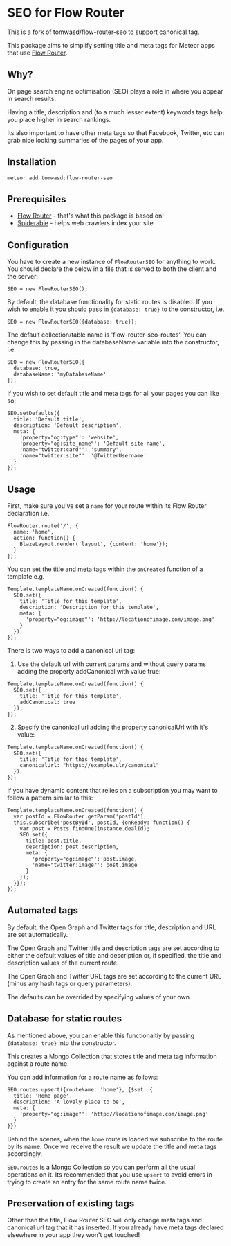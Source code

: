 SEO for Flow Router
==========================

This is a fork of tomwasd/flow-router-seo to support canonical tag.

This package aims to simplify setting title and meta tags for Meteor apps that use [Flow Router](https://atmospherejs.com/kadira/flow-router).

Why?
----

On page search engine optimisation (SEO) plays a role in where you appear in search results.

Having a title, description and (to a much lesser extent) keywords tags help you place higher in search rankings.

Its also important to have other meta tags so that Facebook, Twitter, etc can grab nice looking summaries of the pages of your app.


Installation
----------

`meteor add tomwasd:flow-router-seo`

Prerequisites
----------

- [Flow Router](https://atmospherejs.com/kadira/flow-router) - that's what this package is based on!
- [Spiderable](https://atmospherejs.com/meteor/spiderable) - helps web crawlers index your site

Configuration
-----------

You have to create a new instance of `FlowRouterSEO` for anything to work. You should declare the below
in a file that is served to both the client and the server:

`SEO = new FlowRouterSEO();`

By default, the database functionality for static routes is disabled. If you wish to enable it you should
pass in `{database: true}` to the constructor, i.e.

`SEO = new FlowRouterSEO({database: true});`

The default collection/table name is 'flow-router-seo-routes'. You can change this by passing in the
databaseName variable into the constructor, i.e.

    SEO = new FlowRouterSEO({
      database: true,
      databaseName: 'myDatabaseName'
    });

If you wish to set default title and meta tags for all your pages you can like so:

    SEO.setDefaults({
      title: 'Default title',
      description: 'Default description',
      meta: {
        'property="og:type"': 'website',
        'property="og:site_name"': 'Default site name',
        'name="twitter:card"': 'summary',
        'name="twitter:site"': '@TwitterUsername'
      }
    });

Usage
-----------

First, make sure you've set a `name` for your route within its Flow Router declaration i.e.

    FlowRouter.route('/', {
      name: 'home',
      action: function() {
        BlazeLayout.render('layout', {content: 'home'});
      }
    });

You can set the title and meta tags within the `onCreated` function of a template e.g.

    Template.templateName.onCreated(function() {
      SEO.set({
        title: 'Title for this template',
        description: 'Description for this template',
        meta: {
          'property="og:image"': 'http://locationofimage.com/image.png'
        }
      });
    });

There is two ways to add a canonical url tag:

1) Use the default url with current params and without query params adding the property addCanonical with value true:

```
Template.templateName.onCreated(function() {
  SEO.set({
    title: 'Title for this template',
    addCanonical: true
  });
});
```

2) Specify the canonical url adding the property canonicalUrl with it's value: 

```
Template.templateName.onCreated(function() {
  SEO.set({
    title: 'Title for this template',
    canonicalUrl: "https://example.ulr/canonical"
  });
});
```

If you have dynamic content that relies on a subscription you may want to follow a pattern
similar to this:

    Template.templateName.onCreated(function() {
      var postId = FlowRouter.getParam('postId');
      this.subscribe('postById', postId, {onReady: function() {
        var post = Posts.findOne(instance.dealId);
        SEO.set({
          title: post.title,
          description: post.description,
          meta: {
            'property="og:image"': post.image,
            'name="twitter:image"': post.image
          }
        });
      }});
    });

Automated tags
--------------

By default, the Open Graph and Twitter tags for title, description and URL are set automatically.

The Open Graph and Twitter title and description tags are set according to either the default values of title
and description or, if specified, the title and description values of the current route.

The Open Graph and Twitter URL tags are set according to the current URL (minus any hash tags or query parameters).

The defaults can be overrided by specifying values of your own.

Database for static routes
--------------------------

As mentioned above, you can enable this functionaltiy by passing `{database: true}` into the constructor.

This creates a Mongo Collection that stores title and meta tag information against a route name.

You can add information for a route name as follows:

    SEO.routes.upsert({routeName: 'home'}, {$set: {
      title: 'Home page',
      description: 'A lovely place to be',
      meta: {
        'property="og:image"': 'http://locationofimage.com/image.png'
      }
    }})

Behind the scenes, when the `home` route is loaded we subscribe to the route by its name. Once we receive
the result we update the title and meta tags accordingly.

`SEO.routes` is a Mongo Collection so you can perform all the usual operations on it. Its recommended
that you use `upsert` to avoid errors in trying to create an entry for the same route name twice.

Preservation of existing tags
-----------------------------

Other than the title, Flow Router SEO will only change meta tags and canonical url tag that it has inserted. If you already have meta tags declared elsewhere in your app they won't get touched!